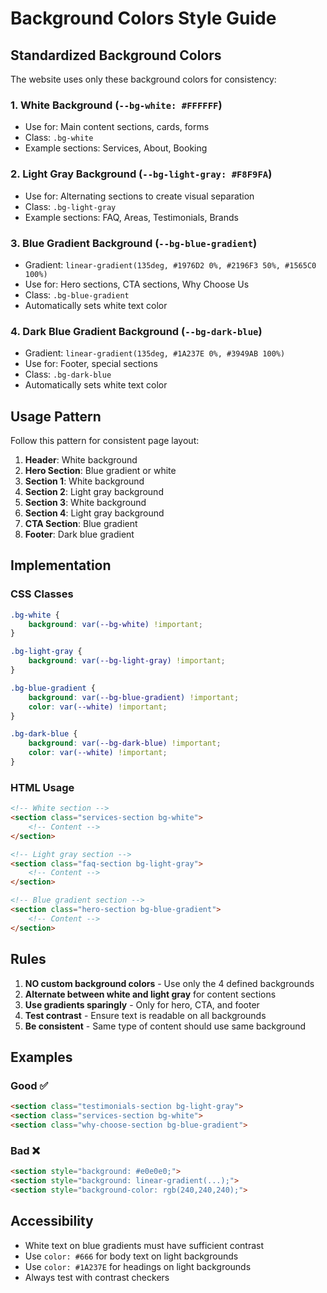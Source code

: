 # Background Colors Style Guide

## Standardized Background Colors

The website uses only these background colors for consistency:

### 1. **White Background** (`--bg-white: #FFFFFF`)
- Use for: Main content sections, cards, forms
- Class: `.bg-white`
- Example sections: Services, About, Booking

### 2. **Light Gray Background** (`--bg-light-gray: #F8F9FA`)
- Use for: Alternating sections to create visual separation
- Class: `.bg-light-gray`
- Example sections: FAQ, Areas, Testimonials, Brands

### 3. **Blue Gradient Background** (`--bg-blue-gradient`)
- Gradient: `linear-gradient(135deg, #1976D2 0%, #2196F3 50%, #1565C0 100%)`
- Use for: Hero sections, CTA sections, Why Choose Us
- Class: `.bg-blue-gradient`
- Automatically sets white text color

### 4. **Dark Blue Gradient Background** (`--bg-dark-blue`)
- Gradient: `linear-gradient(135deg, #1A237E 0%, #3949AB 100%)`
- Use for: Footer, special sections
- Class: `.bg-dark-blue`
- Automatically sets white text color

## Usage Pattern

Follow this pattern for consistent page layout:

1. **Header**: White background
2. **Hero Section**: Blue gradient or white
3. **Section 1**: White background
4. **Section 2**: Light gray background
5. **Section 3**: White background
6. **Section 4**: Light gray background
7. **CTA Section**: Blue gradient
8. **Footer**: Dark blue gradient

## Implementation

### CSS Classes
```css
.bg-white {
    background: var(--bg-white) !important;
}

.bg-light-gray {
    background: var(--bg-light-gray) !important;
}

.bg-blue-gradient {
    background: var(--bg-blue-gradient) !important;
    color: var(--white) !important;
}

.bg-dark-blue {
    background: var(--bg-dark-blue) !important;
    color: var(--white) !important;
}
```

### HTML Usage
```html
<!-- White section -->
<section class="services-section bg-white">
    <!-- Content -->
</section>

<!-- Light gray section -->
<section class="faq-section bg-light-gray">
    <!-- Content -->
</section>

<!-- Blue gradient section -->
<section class="hero-section bg-blue-gradient">
    <!-- Content -->
</section>
```

## Rules

1. **NO custom background colors** - Use only the 4 defined backgrounds
2. **Alternate between white and light gray** for content sections
3. **Use gradients sparingly** - Only for hero, CTA, and footer
4. **Test contrast** - Ensure text is readable on all backgrounds
5. **Be consistent** - Same type of content should use same background

## Examples

### Good ✅
```html
<section class="testimonials-section bg-light-gray">
<section class="services-section bg-white">
<section class="why-choose-section bg-blue-gradient">
```

### Bad ❌
```html
<section style="background: #e0e0e0;">
<section style="background: linear-gradient(...);">
<section style="background-color: rgb(240,240,240);">
```

## Accessibility

- White text on blue gradients must have sufficient contrast
- Use `color: #666` for body text on light backgrounds
- Use `color: #1A237E` for headings on light backgrounds
- Always test with contrast checkers